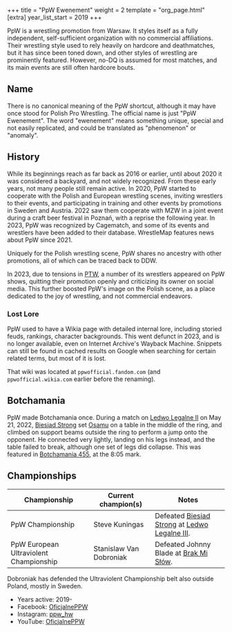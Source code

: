 +++
title = "PpW Ewenement"
weight = 2
template = "org_page.html"
[extra]
year_list_start = 2019
+++

PpW is a wrestling promotion from Warsaw. It styles itself as a fully independent, self-sufficient organization with no commercial affiliations.
Their wrestling style used to rely heavily on hardcore and deathmatches, but it has since been toned down, and other styles of wrestling are prominently featured. However, no-DQ is assumed for most matches, and its main events are still often hardcore bouts.

## Name

There is no canonical meaning of the PpW shortcut, although it may have once stood for Polish Pro Wrestling. The official name is just "PpW Ewenement".
The word "ewenement" means something unique, special and not easily replicated, and could be translated as "phenomenon" or "anomaly".

## History

While its beginnings reach as far back as 2016 or earlier, until about 2020 it was considered a backyard, and not widely recognized. From these early years, not many people still remain active. In 2020, PpW started to cooperate with the Polish and European wrestling scenes, inviting wrestlers to their events, and participating in training and other events by promotions in Sweden and Austria. 2022 saw them cooperate with MZW in a joint event during a craft beer festival in Poznań, with a reprise the following year. In 2023, PpW was recognized by Cagematch, and some of its events and wrestlers have been added to their database. WrestleMap features news about PpW since 2021.

Uniquely for the Polish wrestling scene, PpW shares no ancestry with other promotions, all of which can be traced back to DDW.

In 2023, due to tensions in [PTW](@/o/ptw.md), a number of its wrestlers appeared on PpW shows, quitting their promotion openly and criticizing its owner on social media. This further boosted PpW's image on the Polish scene, as a place dedicated to the joy of wrestling, and not commercial endeavors.

### Lost Lore

PpW used to have a Wikia page with detailed internal lore, including storied feuds, rankings, character backgrounds. This went defunct in 2023, and is no longer available, even on Internet Archive's Wayback Machine. Snippets can still be found in cached results on Google when searching for certain related terms, but most of it is lost.

That wiki was located at `ppwofficial.fandom.com` (and `ppwofficial.wikia.com` earlier before the renaming).

## Botchamania

PpW made Botchamania once. During a match on [Ledwo Legalne II](@/e/2022-05-21-ppw-ledwo-legalne-ii.md) on May 21, 2022, [Biesiad Strong](@/w/biesiad.md) set [Osamu](@/w/osamu.md) on a table in the middle of the ring, and climbed on support beams outside the ring to perform a jump onto the opponent. He connected very lightly, landing on his legs instead, and the table failed to break, although one set of legs did collapse. This was featured in [Botchamania 455](https://youtu.be/eurthT-CbUg?t=485), at the 8:05 mark.

## Championships

| Championship | Current champion(s) | Notes |
|--|--|--|
| PpW Championship | Steve Kuningas | Defeated [Biesiad Strong](@/w/biesiad.md) at [Ledwo Legalne III](@/e/2023-06-17-ppw-ledwo-legalne-3.md). |
| PpW European Ultraviolent Championship | Stanislaw Van Dobroniak | Defeated Johnny Blade at [Brak Mi Słów](@/e/2022-09-10-ppw-brak-mi-slow.md). |

Dobroniak has defended the Ultraviolent Championship belt also outside Poland, mostly in Sweden.

* Years active: 2019-
* Facebook: [OficjalnePPW](https://www.facebook.com/OficjalnePPW)
* Instagram: [ppw_hw](https://www.instagram.com/ppw_hw/)
* YouTube: [OficjalnePPW](https://www.youtube.com/@OficjalnePPW)
